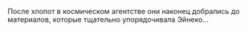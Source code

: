 После хлопот в космическом агентстве они наконец добрались до материалов, которые тщательно упорядочивала Эйнеко...